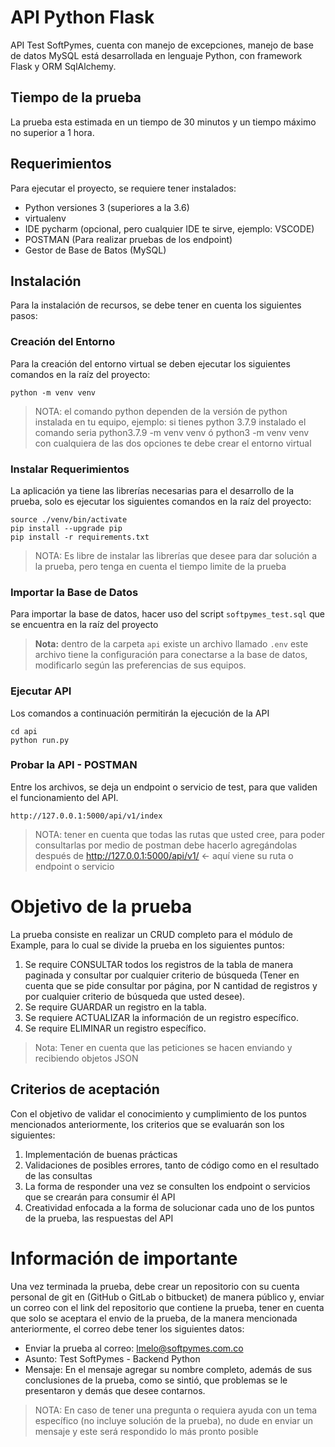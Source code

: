 # API Python Flask
API Test SoftPymes, cuenta con manejo de excepciones, manejo de base de datos MySQL
está desarrollada en lenguaje Python, con framework Flask y ORM SqlAlchemy.

## Tiempo de la prueba
La prueba esta estimada en un tiempo de 30 minutos y un tiempo máximo no superior a 1 hora.

## Requerimientos
Para ejecutar el proyecto, se requiere tener instalados:
- Python versiones 3 (superiores a la 3.6) 
- virtualenv 
- IDE pycharm (opcional, pero cualquier IDE te sirve, ejemplo: VSCODE)
- POSTMAN (Para realizar pruebas de los endpoint)
- Gestor de Base de Batos (MySQL)

## Instalación
Para la instalación de recursos, se debe tener en cuenta los siguientes pasos:

### Creación del Entorno
Para la creación del entorno virtual se deben ejecutar los siguientes comandos
en la raíz del proyecto:
```
python -m venv venv
```
> NOTA: el comando python dependen de la versión de python instalada en tu equipo,
> ejemplo: si tienes python 3.7.9 instalado el comando seria python3.7.9 -m venv venv
> ó python3 -m venv venv con cualquiera de las dos opciones te debe crear el entorno virtual

### Instalar Requerimientos

La aplicación ya tiene las librerías necesarias para el desarrollo de la prueba, solo 
es ejecutar los siguientes comandos en la raíz del proyecto:

```
source ./venv/bin/activate
pip install --upgrade pip
pip install -r requirements.txt
```

> NOTA: Es libre de instalar las librerías que desee para dar solución a la prueba, pero tenga en cuenta
> el tiempo limite de la prueba

### Importar la Base de Datos
Para importar la base de datos, hacer uso del script ```softpymes_test.sql``` que se encuentra en la raíz del proyecto

> **Nota:** dentro de la carpeta ```api``` existe un archivo llamado ```.env``` este archivo
> tiene la configuración para conectarse a la base de datos, modificarlo según las preferencias
> de sus equipos.

### Ejecutar API
Los comandos a continuación permitirán la ejecución de la API
```
cd api
python run.py
```

### Probar la API - POSTMAN
Entre los archivos, se deja un endpoint o servicio de test, para que validen el funcionamiento del API.
```
http://127.0.0.1:5000/api/v1/index
```
> NOTA: tener en cuenta que todas las rutas que usted cree, para poder consultarlas por medio de postman
> debe hacerlo agregándolas después de http://127.0.0.1:5000/api/v1/ <- aquí viene su ruta o endpoint o servicio

# Objetivo de la prueba

La prueba consiste en realizar un CRUD completo para el módulo de Example, 
para lo cual se divide la prueba en los siguientes puntos:

1. Se require CONSULTAR todos los registros de la tabla de manera paginada 
   y consultar por cualquier criterio de búsqueda 
   (Tener en cuenta que se pide consultar por página, por N cantidad de registros 
   y por cualquier criterio de búsqueda que usted desee).
2. Se require GUARDAR un registro en la tabla.
3. Se requiere ACTUALIZAR la información de un registro específico.
4. Se require ELIMINAR un registro específico.

> Nota: Tener en cuenta que las peticiones se hacen enviando y recibiendo objetos JSON

## Criterios de aceptación

Con el objetivo de validar el conocimiento y cumplimiento de los puntos mencionados anteriormente,
los criterios que se evaluarán son los siguientes:

1. Implementación de buenas prácticas
2. Validaciones de posibles errores, tanto de código como en el resultado de las consultas
3. La forma de responder una vez se consulten los endpoint o servicios que se crearán para consumir él API
4. Creatividad enfocada a la forma de solucionar cada uno de los puntos de la prueba, las respuestas del API

# Información de importante
Una vez terminada la prueba, debe crear un repositorio con su cuenta personal de git en (GitHub o GitLab o bitbucket) de manera público y,
enviar un correo con el link del repositorio que contiene la prueba, tener en cuenta que solo se aceptara el envio de la prueba, de la manera
mencionada anteriormente, el correo debe tener los siguientes datos:

- Enviar la prueba al correo: lmelo@softpymes.com.co
- Asunto: Test SoftPymes - Backend Python
- Mensaje: En el mensaje agregar su nombre completo, además de sus conclusiones de la prueba, como se sintió, 
  que problemas se le presentaron y demás que desee contarnos.
  
> NOTA: En caso de tener una pregunta o requiera ayuda con un tema específico (no incluye solución de la prueba), 
> no dude en enviar un mensaje y este será respondido lo más pronto posible


